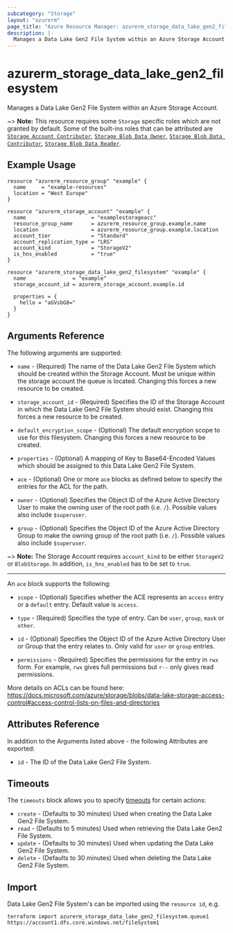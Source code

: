 ```yaml
---
subcategory: "Storage"
layout: "azurerm"
page_title: "Azure Resource Manager: azurerm_storage_data_lake_gen2_filesystem"
description: |-
  Manages a Data Lake Gen2 File System within an Azure Storage Account.
---
```


# azurerm_storage_data_lake_gen2_filesystem

Manages a Data Lake Gen2 File System within an Azure Storage Account.

~> **Note:** This resource requires some `Storage` specific roles which are not granted by default. Some of the built-ins roles that can be attributed are [`Storage Account Contributor`](https://docs.microsoft.com/azure/role-based-access-control/built-in-roles#storage-account-contributor), [`Storage Blob Data Owner`](https://docs.microsoft.com/azure/role-based-access-control/built-in-roles#storage-blob-data-owner), [`Storage Blob Data Contributor`](https://docs.microsoft.com/azure/role-based-access-control/built-in-roles#storage-blob-data-contributor), [`Storage Blob Data Reader`](https://docs.microsoft.com/azure/role-based-access-control/built-in-roles#storage-blob-data-reader).

## Example Usage

```hcl
resource "azurerm_resource_group" "example" {
  name     = "example-resources"
  location = "West Europe"
}

resource "azurerm_storage_account" "example" {
  name                     = "examplestorageacc"
  resource_group_name      = azurerm_resource_group.example.name
  location                 = azurerm_resource_group.example.location
  account_tier             = "Standard"
  account_replication_type = "LRS"
  account_kind             = "StorageV2"
  is_hns_enabled           = "true"
}

resource "azurerm_storage_data_lake_gen2_filesystem" "example" {
  name               = "example"
  storage_account_id = azurerm_storage_account.example.id

  properties = {
    hello = "aGVsbG8="
  }
}
```

## Arguments Reference

The following arguments are supported:

* `name` - (Required) The name of the Data Lake Gen2 File System which should be created within the Storage Account. Must be unique within the storage account the queue is located. Changing this forces a new resource to be created.

* `storage_account_id` - (Required) Specifies the ID of the Storage Account in which the Data Lake Gen2 File System should exist. Changing this forces a new resource to be created.

* `default_encryption_scope` - (Optional) The default encryption scope to use for this filesystem. Changing this forces a new resource to be created.

* `properties` - (Optional) A mapping of Key to Base64-Encoded Values which should be assigned to this Data Lake Gen2 File System.

* `ace` - (Optional) One or more `ace` blocks as defined below to specify the entries for the ACL for the path.

* `owner` - (Optional) Specifies the Object ID of the Azure Active Directory User to make the owning user of the root path (i.e. `/`). Possible values also include `$superuser`.

* `group` - (Optional) Specifies the Object ID of the Azure Active Directory Group to make the owning group of the root path (i.e. `/`). Possible values also include `$superuser`.

~> **Note:** The Storage Account requires `account_kind` to be either `StorageV2` or `BlobStorage`. In addition, `is_hns_enabled` has to be set to `true`.

---

An `ace` block supports the following:

* `scope` - (Optional) Specifies whether the ACE represents an `access` entry or a `default` entry. Default value is `access`.

* `type` - (Required) Specifies the type of entry. Can be `user`, `group`, `mask` or `other`.

* `id` - (Optional) Specifies the Object ID of the Azure Active Directory User or Group that the entry relates to. Only valid for `user` or `group` entries.

* `permissions` - (Required) Specifies the permissions for the entry in `rwx` form. For example, `rwx` gives full permissions but `r--` only gives read permissions.

More details on ACLs can be found here: <https://docs.microsoft.com/azure/storage/blobs/data-lake-storage-access-control#access-control-lists-on-files-and-directories>

## Attributes Reference

In addition to the Arguments listed above - the following Attributes are exported:

* `id` - The ID of the Data Lake Gen2 File System.

## Timeouts

The `timeouts` block allows you to specify [timeouts](https://developer.hashicorp.com/terraform/language/resources/configure#define-operation-timeouts) for certain actions:

* `create` - (Defaults to 30 minutes) Used when creating the Data Lake Gen2 File System.
* `read` - (Defaults to 5 minutes) Used when retrieving the Data Lake Gen2 File System.
* `update` - (Defaults to 30 minutes) Used when updating the Data Lake Gen2 File System.
* `delete` - (Defaults to 30 minutes) Used when deleting the Data Lake Gen2 File System.

## Import

Data Lake Gen2 File System's can be imported using the `resource id`, e.g.

```shell
terraform import azurerm_storage_data_lake_gen2_filesystem.queue1 https://account1.dfs.core.windows.net/fileSystem1
```
